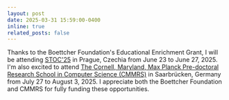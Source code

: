 ```yaml
---
layout: post
date: 2025-03-31 15:59:00-0400
inline: true
related_posts: false
---
```


Thanks to the Boettcher Foundation's Educational Enrichment Grant, I will be attending [STOC'25](https://acm-stoc.org/stoc2025/) in Prague, Czechia from June 23 to June 27, 2025. I'm also excited to attend [The Cornell, Maryland, Max Planck Pre-doctoral Research School in Computer Science (CMMRS)](https://cmmrs.mpi-sws.org) in Saarbrücken, Germany from July 27 to August 3, 2025. I appreciate both the Boettcher Foundation and CMMRS for fully funding these opportunities.